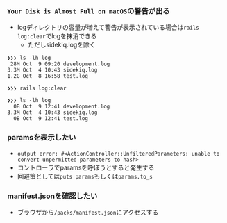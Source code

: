 ### `Your Disk is Almost Full on macOS`の警告が出る
- logディレクトリの容量が増えて警告が表示されている場合は`rails log:clear`でlogを抹消できる
  - ただしsidekiq.logを除く

```console
❯❯❯ ls -lh log
 28M Oct  9 09:20 development.log
3.3M Oct  4 10:43 sidekiq.log
1.2G Oct  8 16:58 test.log

❯❯❯ rails log:clear

❯❯❯ ls -lh log
  0B Oct  9 12:41 development.log
3.3M Oct  4 10:43 sidekiq.log
  0B Oct  9 12:41 test.log
```

### paramsを表示したい
- `output error: #<ActionController::UnfilteredParameters: unable to convert unpermitted parameters to hash>`
- コントローラでparamsを呼ぼうとすると発生する
- 回避策としては`puts params`もしくは`params.to_s`

### manifest.jsonを確認したい
- ブラウザから`/packs/manifest.json`にアクセスする
